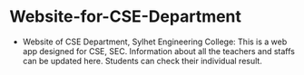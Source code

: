 # Website-for-CSE-Department

* Website of CSE Department, Sylhet Engineering College: This is a web app designed for CSE, SEC.
Information about all the teachers and staffs can be updated here. Students can check their individual result.


    
                 
